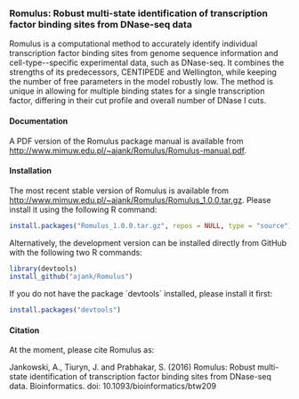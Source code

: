 ### Romulus: Robust multi-state identification of transcription factor binding sites from DNase-seq data

Romulus is a computational method to accurately identify individual
transcription factor binding sites from genome sequence information and
cell-type--specific experimental data, such as DNase-seq. It combines the
strengths of its predecessors, CENTIPEDE and Wellington, while keeping
the number of free parameters in the model robustly low. The method is
unique in allowing for multiple binding states for a single transcription
factor, differing in their cut profile and overall number of DNase I cuts.

#### Documentation

A PDF version of the Romulus package manual is available from
http://www.mimuw.edu.pl/~ajank/Romulus/Romulus-manual.pdf.

#### Installation

The most recent stable version of Romulus is available from
http://www.mimuw.edu.pl/~ajank/Romulus/Romulus_1.0.0.tar.gz.
Please install it using the following R command:

```R
install.packages("Romulus_1.0.0.tar.gz", repos = NULL, type = "source")
```

Alternatively, the development version can be installed directly from GitHub
with the following two R commands:

```R
library(devtools)
install_github("ajank/Romulus")
```

If you do not have the package `devtools´ installed, please install it first:

```R
install.packages("devtools")
```

#### Citation

At the moment, please cite Romulus as:

Jankowski, A., Tiuryn, J. and Prabhakar, S. (2016) Romulus: Robust
multi-state identification of transcription factor binding sites
from DNase-seq data. Bioinformatics. doi: 10.1093/bioinformatics/btw209
